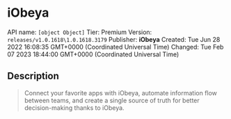 # iObeya
API name: `[object Object]`
Tier: Premium
Version: `releases/v1.0.1618\1.0.1618.3179`
Publisher: **iObeya**
Created: Tue Jun 28 2022 16:08:35 GMT+0000 (Coordinated Universal Time)
Changed: Tue Feb 07 2023 18:44:00 GMT+0000 (Coordinated Universal Time)

## Description
> Connect your favorite apps with iObeya, automate information flow between teams, and create a single source of truth for better decision-making thanks to iObeya.
